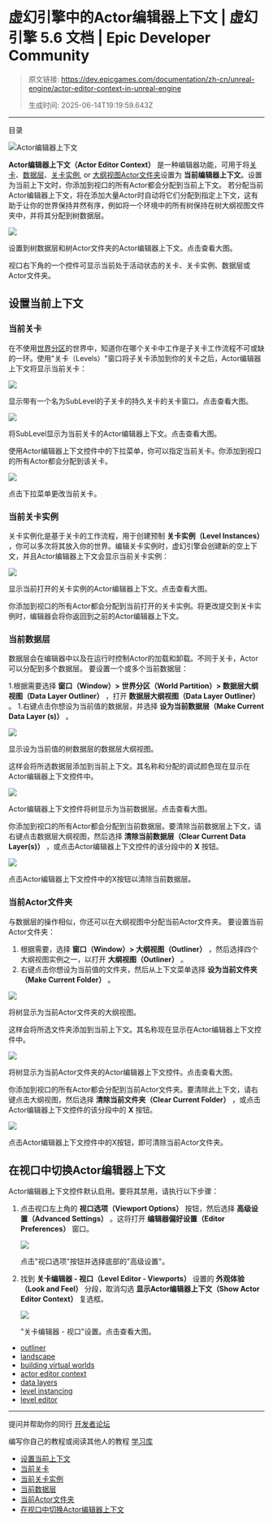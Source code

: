 # 虚幻引擎中的Actor编辑器上下文 | 虚幻引擎 5.6 文档 | Epic Developer Community

> 原文链接: https://dev.epicgames.com/documentation/zh-cn/unreal-engine/actor-editor-context-in-unreal-engine
> 
> 生成时间: 2025-06-14T19:19:59.643Z

---

目录

![Actor编辑器上下文](https://dev.epicgames.com/community/api/documentation/image/b189d344-915c-4737-9c3e-f50ca64ce788?resizing_type=fill&width=1920&height=335)

**Actor编辑器上下文（Actor Editor Context）** 是一种编辑器功能，可用于将[关卡](/documentation/zh-cn/unreal-engine/levels-in-unreal-engine)、[数据层](/documentation/zh-cn/unreal-engine/world-partition---data-layers-in-unreal-engine)、[关卡实例](/documentation/zh-cn/unreal-engine/level-instancing-in-unreal-engine), or [大纲视图Actor文件夹](/documentation/zh-cn/unreal-engine/outliner-in-unreal-engine)设置为 **当前编辑器上下文**。设置为当前上下文时，你添加到视口的所有Actor都会分配到当前上下文。 若分配当前Actor编辑器上下文，将在添加大量Actor时自动将它们分配到指定上下文，这有助于让你的世界保持井然有序，例如将一个环境中的所有树保持在树大纲视图文件夹中，并将其分配到树数据层。

[![](https://d1iv7db44yhgxn.cloudfront.net/documentation/images/fad1b58e-bf3f-4792-b058-960e5868f608/trees-folder-data-layer.png)](https://d1iv7db44yhgxn.cloudfront.net/documentation/images/fad1b58e-bf3f-4792-b058-960e5868f608/trees-folder-data-layer.png)

设置到树数据层和树Actor文件夹的Actor编辑器上下文。点击查看大图。

视口右下角的一个控件可显示当前处于活动状态的关卡、关卡实例、数据层或Actor文件夹。

## 设置当前上下文

### 当前关卡

在不使用[世界分区](/documentation/zh-cn/unreal-engine/world-partition-in-unreal-engine)的世界中，知道你在哪个关卡中工作是子关卡工作流程不可或缺的一环。使用"关卡（Levels）"窗口将子关卡添加到你的关卡之后，Actor编辑器上下文将显示当前关卡：

[![](https://d1iv7db44yhgxn.cloudfront.net/documentation/images/096bcd0e-1234-468b-9e4c-415149465434/current-sublevel-window.png)](https://d1iv7db44yhgxn.cloudfront.net/documentation/images/096bcd0e-1234-468b-9e4c-415149465434/current-sublevel-window.png)

显示带有一个名为SubLevel的子关卡的持久关卡的关卡窗口。点击查看大图。

[![](https://d1iv7db44yhgxn.cloudfront.net/documentation/images/76c4d940-8121-4081-b54f-fb879a5b68f0/current-sublevel.png)](https://d1iv7db44yhgxn.cloudfront.net/documentation/images/76c4d940-8121-4081-b54f-fb879a5b68f0/current-sublevel.png)

将SubLevel显示为当前关卡的Actor编辑器上下文。点击查看大图。

使用Actor编辑器上下文控件中的下拉菜单，你可以指定当前关卡。你添加到视口的所有Actor都会分配到该关卡。

[![](https://d1iv7db44yhgxn.cloudfront.net/documentation/images/bd23222b-a731-4ad0-afd3-b78d4780a6e3/current-sublevel-select.png)](https://d1iv7db44yhgxn.cloudfront.net/documentation/images/bd23222b-a731-4ad0-afd3-b78d4780a6e3/current-sublevel-select.png)

点击下拉菜单更改当前关卡。

### 当前关卡实例

关卡实例化是基于关卡的工作流程，用于创建预制 **关卡实例（Level Instances）** ，你可以多次将其放入你的世界。编辑关卡实例时，虚幻引擎会创建新的空上下文，并且Actor编辑器上下文会显示当前关卡实例：

[![](https://d1iv7db44yhgxn.cloudfront.net/documentation/images/30e95593-3332-4116-ad8d-0f80a370ebd2/current-level-instance.png)](https://d1iv7db44yhgxn.cloudfront.net/documentation/images/30e95593-3332-4116-ad8d-0f80a370ebd2/current-level-instance.png)

显示当前打开的关卡实例的Actor编辑器上下文。点击查看大图。

你添加到视口的所有Actor都会分配到当前打开的关卡实例。将更改提交到关卡实例时，编辑器会将你返回到之前的Actor编辑器上下文。

### 当前数据层

数据层会在编辑器中以及在运行时控制Actor的加载和卸载。不同于关卡，Actor可以分配到多个数据层。 要设置一个或多个当前数据层：

1.根据需要选择 **窗口（Window）> 世界分区（World Partition）> 数据层大纲视图（Data Layer Outliner）** ，打开 **数据层大纲视图（Data Layer Outliner）** 。 1.右键点击你想设为当前值的数据层，并选择 **设为当前数据层（Make Current Data Layer (s)）** 。

[![](https://d1iv7db44yhgxn.cloudfront.net/documentation/images/7b561a26-fc0d-43c6-990e-fb49b942d776/current-data-layer-outliner.png)](https://d1iv7db44yhgxn.cloudfront.net/documentation/images/7b561a26-fc0d-43c6-990e-fb49b942d776/current-data-layer-outliner.png)

显示设为当前值的树数据层的数据层大纲视图。

这样会将所选数据层添加到当前上下文。其名称和分配的调试颜色现在显示在Actor编辑器上下文控件中。

[![](https://d1iv7db44yhgxn.cloudfront.net/documentation/images/45d7b2a6-bb6f-4ec2-8f34-1774d13f2c79/current-data-layer.png)](https://d1iv7db44yhgxn.cloudfront.net/documentation/images/45d7b2a6-bb6f-4ec2-8f34-1774d13f2c79/current-data-layer.png)

Actor编辑器上下文控件将树显示为当前数据层。点击查看大图。

你添加到视口的所有Actor都会分配到当前数据层。要清除当前数据层上下文，请右键点击数据层大纲视图，然后选择 **清除当前数据层（Clear Current Data Layer(s)）** ，或点击Actor编辑器上下文控件的该分段中的 **X** 按钮。

[![](https://d1iv7db44yhgxn.cloudfront.net/documentation/images/0e3560ad-7500-47e9-9e6c-3a23387b2379/clear-data-layer.png)](https://d1iv7db44yhgxn.cloudfront.net/documentation/images/0e3560ad-7500-47e9-9e6c-3a23387b2379/clear-data-layer.png)

点击Actor编辑器上下文控件中的X按钮以清除当前数据层。

### 当前Actor文件夹

与数据层的操作相似，你还可以在大纲视图中分配当前Actor文件夹。 要设置当前Actor文件夹：

1.  根据需要，选择 **窗口（Window）> 大纲视图（Outliner）** ，然后选择四个大纲视图实例之一，以打开 **大纲视图（Outliner）** 。
2.  右键点击你想设为当前值的文件夹，然后从上下文菜单选择 **设为当前文件夹（Make Current Folder）** 。

[![](https://d1iv7db44yhgxn.cloudfront.net/documentation/images/174aebcd-f2fb-46a1-b799-c3c0e1e302a1/clear-actor-folder-outliner.png)](https://d1iv7db44yhgxn.cloudfront.net/documentation/images/174aebcd-f2fb-46a1-b799-c3c0e1e302a1/clear-actor-folder-outliner.png)

将树显示为当前Actor文件夹的大纲视图。

这样会将所选文件夹添加到当前上下文。其名称现在显示在Actor编辑器上下文控件中。

[![](https://d1iv7db44yhgxn.cloudfront.net/documentation/images/df70c3e4-b709-46d8-9017-0ec247e9dac2/current-actor-folder.png)](https://d1iv7db44yhgxn.cloudfront.net/documentation/images/df70c3e4-b709-46d8-9017-0ec247e9dac2/current-actor-folder.png)

将树显示为当前Actor文件夹的Actor编辑器上下文控件。点击查看大图。

你添加到视口的所有Actor都会分配到当前Actor文件夹。要清除此上下文，请右键点击大纲视图，然后选择 **清除当前文件夹（Clear Current Folder）** ，或点击Actor编辑器上下文控件的该分段中的 **X** 按钮。

[![](https://d1iv7db44yhgxn.cloudfront.net/documentation/images/94989da8-4125-4926-b712-6ec27169d7c4/clear-actor-folder.png)](https://d1iv7db44yhgxn.cloudfront.net/documentation/images/94989da8-4125-4926-b712-6ec27169d7c4/clear-actor-folder.png)

点击Actor编辑器上下文控件中的X按钮，即可清除当前Actor文件夹。

## 在视口中切换Actor编辑器上下文

Actor编辑器上下文控件默认启用。要将其禁用，请执行以下步骤：

1.  点击视口左上角的 **视口选项（Viewport Options）** 按钮，然后选择 **高级设置（Advanced Settings）** 。这将打开 **编辑器偏好设置（Editor Preferences）** 窗口。
    
    [![](https://d1iv7db44yhgxn.cloudfront.net/documentation/images/11fbdea3-744b-46f4-9f4f-f01c7fd4f04a/viewport-settings.png)](https://d1iv7db44yhgxn.cloudfront.net/documentation/images/11fbdea3-744b-46f4-9f4f-f01c7fd4f04a/viewport-settings.png)
    
    点击"视口选项"按钮并选择底部的"高级设置"。
    
2.  找到 **关卡编辑器 - 视口（Level Editor - Viewports）** 设置的 **外观体验（Look and Feel）** 分段，取消勾选 **显示Actor编辑器上下文（Show Actor Editor Context）** 复选框。
    
    [![](https://d1iv7db44yhgxn.cloudfront.net/documentation/images/57dabce9-bb5a-4462-bb13-8f4dea0c41ef/look-and-feel-toggle.png)](https://d1iv7db44yhgxn.cloudfront.net/documentation/images/57dabce9-bb5a-4462-bb13-8f4dea0c41ef/look-and-feel-toggle.png)
    
    "关卡编辑器 - 视口"设置。点击查看大图。
    

-   [outliner](https://dev.epicgames.com/community/search?query=outliner)
-   [landscape](https://dev.epicgames.com/community/search?query=landscape)
-   [building virtual worlds](https://dev.epicgames.com/community/search?query=building%20virtual%20worlds)
-   [actor editor context](https://dev.epicgames.com/community/search?query=actor%20editor%20context)
-   [data layers](https://dev.epicgames.com/community/search?query=data%20layers)
-   [level instancing](https://dev.epicgames.com/community/search?query=level%20instancing)
-   [level editor](https://dev.epicgames.com/community/search?query=level%20editor)

* * *

提问并帮助你的同行 [开发者论坛](https://forums.unrealengine.com/categories?tag=unreal-engine)

编写你自己的教程或阅读其他人的教程 [学习库](https://dev.epicgames.com/community/unreal-engine/learning)

-   [设置当前上下文](/documentation/zh-cn/unreal-engine/actor-editor-context-in-unreal-engine#%E8%AE%BE%E7%BD%AE%E5%BD%93%E5%89%8D%E4%B8%8A%E4%B8%8B%E6%96%87)
-   [当前关卡](/documentation/zh-cn/unreal-engine/actor-editor-context-in-unreal-engine#%E5%BD%93%E5%89%8D%E5%85%B3%E5%8D%A1)
-   [当前关卡实例](/documentation/zh-cn/unreal-engine/actor-editor-context-in-unreal-engine#%E5%BD%93%E5%89%8D%E5%85%B3%E5%8D%A1%E5%AE%9E%E4%BE%8B)
-   [当前数据层](/documentation/zh-cn/unreal-engine/actor-editor-context-in-unreal-engine#%E5%BD%93%E5%89%8D%E6%95%B0%E6%8D%AE%E5%B1%82)
-   [当前Actor文件夹](/documentation/zh-cn/unreal-engine/actor-editor-context-in-unreal-engine#%E5%BD%93%E5%89%8Dactor%E6%96%87%E4%BB%B6%E5%A4%B9)
-   [在视口中切换Actor编辑器上下文](/documentation/zh-cn/unreal-engine/actor-editor-context-in-unreal-engine#%E5%9C%A8%E8%A7%86%E5%8F%A3%E4%B8%AD%E5%88%87%E6%8D%A2actor%E7%BC%96%E8%BE%91%E5%99%A8%E4%B8%8A%E4%B8%8B%E6%96%87)